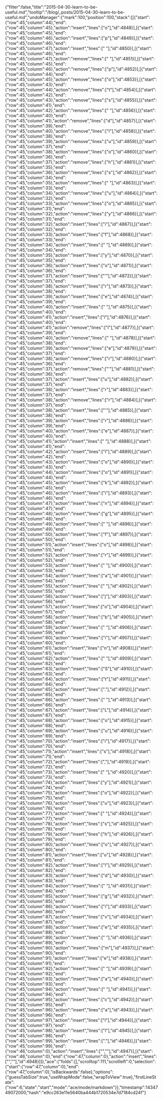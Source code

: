 {"filter":false,"title":"2015-04-30-learn-to-be-useful.md","tooltip":"/blog/_posts/2015-04-30-learn-to-be-useful.md","undoManager":{"mark":100,"position":100,"stack":[[{"start":{"row":45,"column":44},"end":{"row":45,"column":45},"action":"insert","lines":["o"],"id":4848}],[{"start":{"row":45,"column":45},"end":{"row":45,"column":46},"action":"insert","lines":["p"],"id":4849}],[{"start":{"row":45,"column":46},"end":{"row":45,"column":47},"action":"insert","lines":[" "],"id":4850}],[{"start":{"row":45,"column":46},"end":{"row":45,"column":47},"action":"remove","lines":[" "],"id":4851}],[{"start":{"row":45,"column":45},"end":{"row":45,"column":46},"action":"remove","lines":["p"],"id":4852}],[{"start":{"row":45,"column":44},"end":{"row":45,"column":45},"action":"remove","lines":["o"],"id":4853}],[{"start":{"row":45,"column":43},"end":{"row":45,"column":44},"action":"remove","lines":["t"],"id":4854}],[{"start":{"row":45,"column":42},"end":{"row":45,"column":43},"action":"remove","lines":["s"],"id":4855}],[{"start":{"row":45,"column":41},"end":{"row":45,"column":42},"action":"remove","lines":[" "],"id":4856}],[{"start":{"row":45,"column":40},"end":{"row":45,"column":41},"action":"remove","lines":["d"],"id":4857}],[{"start":{"row":45,"column":39},"end":{"row":45,"column":40},"action":"remove","lines":["l"],"id":4858}],[{"start":{"row":45,"column":38},"end":{"row":45,"column":39},"action":"remove","lines":["u"],"id":4859}],[{"start":{"row":45,"column":37},"end":{"row":45,"column":38},"action":"remove","lines":["o"],"id":4860}],[{"start":{"row":45,"column":36},"end":{"row":45,"column":37},"action":"remove","lines":["h"],"id":4861}],[{"start":{"row":45,"column":35},"end":{"row":45,"column":36},"action":"remove","lines":["s"],"id":4862}],[{"start":{"row":45,"column":34},"end":{"row":45,"column":35},"action":"remove","lines":[" "],"id":4863}],[{"start":{"row":45,"column":33},"end":{"row":45,"column":34},"action":"remove","lines":["u"],"id":4864}],[{"start":{"row":45,"column":32},"end":{"row":45,"column":33},"action":"remove","lines":["o"],"id":4865}],[{"start":{"row":45,"column":31},"end":{"row":45,"column":32},"action":"remove","lines":["y"],"id":4866}],[{"start":{"row":45,"column":31},"end":{"row":45,"column":32},"action":"insert","lines":["i"],"id":4867}],[{"start":{"row":45,"column":32},"end":{"row":45,"column":33},"action":"insert","lines":["f"],"id":4868}],[{"start":{"row":45,"column":33},"end":{"row":45,"column":34},"action":"insert","lines":[" "],"id":4869}],[{"start":{"row":45,"column":34},"end":{"row":45,"column":35},"action":"insert","lines":["y"],"id":4870}],[{"start":{"row":45,"column":35},"end":{"row":45,"column":36},"action":"insert","lines":["o"],"id":4871}],[{"start":{"row":45,"column":36},"end":{"row":45,"column":37},"action":"insert","lines":["'"],"id":4872}],[{"start":{"row":45,"column":37},"end":{"row":45,"column":38},"action":"insert","lines":["r"],"id":4873}],[{"start":{"row":45,"column":38},"end":{"row":45,"column":39},"action":"insert","lines":["e"],"id":4874}],[{"start":{"row":45,"column":39},"end":{"row":45,"column":40},"action":"insert","lines":[" "],"id":4875}],[{"start":{"row":45,"column":40},"end":{"row":45,"column":41},"action":"insert","lines":["l"],"id":4876}],[{"start":{"row":45,"column":40},"end":{"row":45,"column":41},"action":"remove","lines":["l"],"id":4877}],[{"start":{"row":45,"column":39},"end":{"row":45,"column":40},"action":"remove","lines":[" "],"id":4878}],[{"start":{"row":45,"column":38},"end":{"row":45,"column":39},"action":"remove","lines":["e"],"id":4879}],[{"start":{"row":45,"column":37},"end":{"row":45,"column":38},"action":"remove","lines":["r"],"id":4880}],[{"start":{"row":45,"column":36},"end":{"row":45,"column":37},"action":"remove","lines":["'"],"id":4881}],[{"start":{"row":45,"column":36},"end":{"row":45,"column":37},"action":"insert","lines":["u"],"id":4882}],[{"start":{"row":45,"column":37},"end":{"row":45,"column":38},"action":"insert","lines":["r"],"id":4883}],[{"start":{"row":45,"column":37},"end":{"row":45,"column":38},"action":"remove","lines":["r"],"id":4884}],[{"start":{"row":45,"column":37},"end":{"row":45,"column":38},"action":"insert","lines":["'"],"id":4885}],[{"start":{"row":45,"column":38},"end":{"row":45,"column":39},"action":"insert","lines":["r"],"id":4886}],[{"start":{"row":45,"column":39},"end":{"row":45,"column":40},"action":"insert","lines":["e"],"id":4887}],[{"start":{"row":45,"column":40},"end":{"row":45,"column":41},"action":"insert","lines":[" "],"id":4888}],[{"start":{"row":45,"column":41},"end":{"row":45,"column":42},"action":"insert","lines":["l"],"id":4889}],[{"start":{"row":45,"column":42},"end":{"row":45,"column":43},"action":"insert","lines":["o"],"id":4890}],[{"start":{"row":45,"column":43},"end":{"row":45,"column":44},"action":"insert","lines":["o"],"id":4891}],[{"start":{"row":45,"column":44},"end":{"row":45,"column":45},"action":"insert","lines":["k"],"id":4892}],[{"start":{"row":45,"column":45},"end":{"row":45,"column":46},"action":"insert","lines":["i"],"id":4893}],[{"start":{"row":45,"column":46},"end":{"row":45,"column":47},"action":"insert","lines":["n"],"id":4894}],[{"start":{"row":45,"column":47},"end":{"row":45,"column":48},"action":"insert","lines":["g"],"id":4895}],[{"start":{"row":45,"column":48},"end":{"row":45,"column":49},"action":"insert","lines":[" "],"id":4896}],[{"start":{"row":45,"column":49},"end":{"row":45,"column":50},"action":"insert","lines":["f"],"id":4897}],[{"start":{"row":45,"column":50},"end":{"row":45,"column":51},"action":"insert","lines":["o"],"id":4898}],[{"start":{"row":45,"column":51},"end":{"row":45,"column":52},"action":"insert","lines":["r"],"id":4899}],[{"start":{"row":45,"column":52},"end":{"row":45,"column":53},"action":"insert","lines":[" "],"id":4900}],[{"start":{"row":45,"column":53},"end":{"row":45,"column":54},"action":"insert","lines":["a"],"id":4901}],[{"start":{"row":45,"column":54},"end":{"row":45,"column":55},"action":"insert","lines":[" "],"id":4902}],[{"start":{"row":45,"column":55},"end":{"row":45,"column":56},"action":"insert","lines":["j"],"id":4903}],[{"start":{"row":45,"column":56},"end":{"row":45,"column":57},"action":"insert","lines":["o"],"id":4904}],[{"start":{"row":45,"column":57},"end":{"row":45,"column":58},"action":"insert","lines":["b"],"id":4905}],[{"start":{"row":45,"column":58},"end":{"row":45,"column":59},"action":"insert","lines":[" "],"id":4906}],[{"start":{"row":45,"column":59},"end":{"row":45,"column":60},"action":"insert","lines":["i"],"id":4907}],[{"start":{"row":45,"column":60},"end":{"row":45,"column":61},"action":"insert","lines":["n"],"id":4908}],[{"start":{"row":45,"column":61},"end":{"row":45,"column":62},"action":"insert","lines":[" "],"id":4909}],[{"start":{"row":45,"column":62},"end":{"row":45,"column":63},"action":"insert","lines":["S"],"id":4910}],[{"start":{"row":45,"column":63},"end":{"row":45,"column":64},"action":"insert","lines":["t"],"id":4911}],[{"start":{"row":45,"column":64},"end":{"row":45,"column":65},"action":"insert","lines":["."],"id":4912}],[{"start":{"row":45,"column":65},"end":{"row":45,"column":66},"action":"insert","lines":[" "],"id":4913}],[{"start":{"row":45,"column":66},"end":{"row":45,"column":67},"action":"insert","lines":["L"],"id":4914}],[{"start":{"row":45,"column":67},"end":{"row":45,"column":68},"action":"insert","lines":["o"],"id":4915}],[{"start":{"row":45,"column":68},"end":{"row":45,"column":69},"action":"insert","lines":["u"],"id":4916}],[{"start":{"row":45,"column":69},"end":{"row":45,"column":70},"action":"insert","lines":["i"],"id":4917}],[{"start":{"row":45,"column":70},"end":{"row":45,"column":71},"action":"insert","lines":["s"],"id":4918}],[{"start":{"row":45,"column":71},"end":{"row":45,"column":72},"action":"insert","lines":[","],"id":4919}],[{"start":{"row":45,"column":72},"end":{"row":45,"column":73},"action":"insert","lines":[" "],"id":4920}],[{"start":{"row":45,"column":73},"end":{"row":45,"column":74},"action":"insert","lines":["y"],"id":4921}],[{"start":{"row":45,"column":74},"end":{"row":45,"column":75},"action":"insert","lines":["o"],"id":4922}],[{"start":{"row":45,"column":75},"end":{"row":45,"column":76},"action":"insert","lines":["u"],"id":4923}],[{"start":{"row":45,"column":76},"end":{"row":45,"column":77},"action":"insert","lines":[" "],"id":4924}],[{"start":{"row":45,"column":77},"end":{"row":45,"column":78},"action":"insert","lines":["s"],"id":4925}],[{"start":{"row":45,"column":78},"end":{"row":45,"column":79},"action":"insert","lines":["h"],"id":4926}],[{"start":{"row":45,"column":79},"end":{"row":45,"column":80},"action":"insert","lines":["o"],"id":4927}],[{"start":{"row":45,"column":80},"end":{"row":45,"column":81},"action":"insert","lines":["u"],"id":4928}],[{"start":{"row":45,"column":81},"end":{"row":45,"column":82},"action":"insert","lines":["l"],"id":4929}],[{"start":{"row":45,"column":82},"end":{"row":45,"column":83},"action":"insert","lines":["d"],"id":4930}],[{"start":{"row":45,"column":83},"end":{"row":45,"column":84},"action":"insert","lines":[" "],"id":4931}],[{"start":{"row":45,"column":84},"end":{"row":45,"column":85},"action":"insert","lines":["g"],"id":4932}],[{"start":{"row":45,"column":85},"end":{"row":45,"column":86},"action":"insert","lines":["i"],"id":4933}],[{"start":{"row":45,"column":86},"end":{"row":45,"column":87},"action":"insert","lines":["v"],"id":4934}],[{"start":{"row":45,"column":87},"end":{"row":45,"column":88},"action":"insert","lines":["e"],"id":4935}],[{"start":{"row":45,"column":88},"end":{"row":45,"column":89},"action":"insert","lines":[" "],"id":4936}],[{"start":{"row":45,"column":89},"end":{"row":45,"column":90},"action":"insert","lines":["m"],"id":4937}],[{"start":{"row":45,"column":90},"end":{"row":45,"column":91},"action":"insert","lines":["e"],"id":4938}],[{"start":{"row":45,"column":91},"end":{"row":45,"column":92},"action":"insert","lines":[" "],"id":4939}],[{"start":{"row":45,"column":92},"end":{"row":45,"column":93},"action":"insert","lines":["a"],"id":4940}],[{"start":{"row":45,"column":93},"end":{"row":45,"column":94},"action":"insert","lines":[" "],"id":4941}],[{"start":{"row":45,"column":94},"end":{"row":45,"column":95},"action":"insert","lines":["c"],"id":4942}],[{"start":{"row":45,"column":95},"end":{"row":45,"column":96},"action":"insert","lines":["a"],"id":4943}],[{"start":{"row":45,"column":96},"end":{"row":45,"column":97},"action":"insert","lines":["l"],"id":4944}],[{"start":{"row":45,"column":97},"end":{"row":45,"column":98},"action":"insert","lines":["l"],"id":4945}],[{"start":{"row":45,"column":98},"end":{"row":45,"column":99},"action":"insert","lines":["."],"id":4946}],[{"start":{"row":45,"column":99},"end":{"row":46,"column":0},"action":"insert","lines":["",""],"id":4947}],[{"start":{"row":46,"column":0},"end":{"row":47,"column":0},"action":"insert","lines":["",""],"id":4948}]]},"ace":{"folds":[],"scrolltop":111,"scrollleft":0,"selection":{"start":{"row":47,"column":0},"end":{"row":47,"column":0},"isBackwards":false},"options":{"guessTabSize":true,"useWrapMode":false,"wrapToView":true},"firstLineState":{"row":6,"state":"start","mode":"ace/mode/markdown"}},"timestamp":1434749072000,"hash":"e9cc263e11e5640ba444b1720534e7d7184cd24f"}
